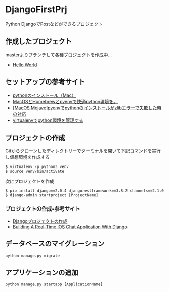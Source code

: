 # DjangoFirstPrj
Python DjangoでPostなどができるプロジェクト

## 作成したプロジェクト

masterよりブランチして各種プロジェクトを作成中...

* [Hello World](https://github.com/FromF/DjangoFirstPrj/tree/HelloWorld)

## セットアップの参考サイト

* [pythonのインストール（Mac）](https://qiita.com/okhrn/items/935cf187aec5cf144558)
* [MacOSとHomebrewとpyenvで快適python環境を。](https://qiita.com/crankcube@github/items/15f06b32ec56736fc43a)
* [[MacOS Mojave]pyenvでpythonのインストールがzlibエラーで失敗した時の対応](https://qiita.com/zreactor/items/c3fd04417e0d61af0afe)
* [virtualenvでpython環境を管理する](https://qiita.com/caad1229/items/325ca5c8ad198b0ebce7)

## プロジェクトの作成

Gitからクローンしたディレクトリーでターミナルを開いて下記コマンドを実行し仮想環境を作成する

```
$ virtualenv -p python3 venv
$ source venv/bin/activate
```

次にプロジェクトを作成
```
$ pip install django==2.0.4 djangorestframework==3.8.2 channels==2.1.0
$ django-admin startproject [ProjectName]
```

### プロジェクトの作成-参考サイト
* [Djangoプロジェクトの作成](https://www.python-izm.com/web/django/django_project/)
* [Building A Real-Time iOS Chat Application With Django](http://lucasjackson.io/realtime-ios-chat-with-django/)

## データベースのマイグレーション

```
python manage.py migrate
```

## アプリケーションの追加

```
python manage.py startapp [ApplicationName]
```
